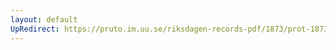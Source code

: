 ```yaml
---
layout: default
UpRedirect: https://pruto.im.uu.se/riksdagen-records-pdf/1873/prot-1873--ak--422/prot-1873--ak--422_003.pdf
---
```

